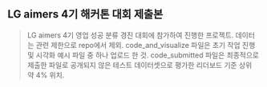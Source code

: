 ## LG aimers 4기 해커톤 대회 제출본
> LG aimers 4기 영업 성공 분류 경진 대회에 참가하여 진행한 프로젝트.
> 데이터는 관련 제한으로 repo에서 제외.
> code_and_visualize 파일은 초기 작업 진행 및 시각화 예시 파일 중 하나 업로드 한 것.
> code_submitted 파일은 최종적으로 제출한 파일로 공개되지 않은 테스트 데이터셋으로 평가한 리더보드 기준 상위 약 4% 위치.